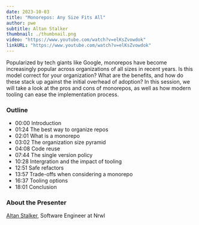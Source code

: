 ```yaml
---
date: 2023-10-03
title: "Monorepos: Any Size Fits All"
author: pwe
subtitle: Altan Stalker
thumbnail: ./thumbnail.png
video: "https://www.youtube.com/watch?v=elKsZvowdok"
linkURL: "https://www.youtube.com/watch?v=elKsZvowdok"
---
```


Popularized by tech giants like Google, monorepos have become increasingly popular across organizations of all sizes in
recent years. Is this model correct for your organization? What are the benefits, and how do these stack up against the
initial overhead of adoption? In this session, we will take a look at the pros and cons of monorepos, as well as how
modern tooling can ease the implementation process.

### Outline

- 00:00 Introduction
- 01:24 The best way to organize repos
- 02:01 What is a monorepo
- 03:02 The organization size pyramid
- 04:08 Code reuse
- 07:44 The single version policy
- 10:28 Intergration and the impact of tooling
- 12:51 Safe refactors
- 13:57 Trade-offs when considering a monorepo
- 16:37 Tooling options
- 18:01 Conclusion

### About the Presenter

[Altan Stalker](https://www.x.com/stalkaltan), Software Engineer at Nrwl
